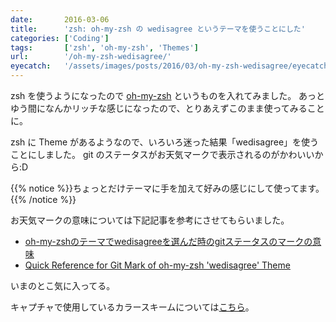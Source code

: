 ```yaml
---
date:       2016-03-06
title:      'zsh: oh-my-zsh の wedisagree というテーマを使うことにした'
categories: ['Coding']
tags:       ['zsh', 'oh-my-zsh', 'Themes']
url:        '/oh-my-zsh-wedisagree/'
eyecatch:   '/assets/images/posts/2016/03/oh-my-zsh-wedisagree/eyecatch.png'
---
```


zsh を使うようになったので [oh-my-zsh](http://ohmyz.sh/) というものを入れてみました。
あっとゆう間になんかリッチな感じになったので、とりあえずこのまま使ってみることに。

zsh に Theme があるようなので、いろいろ迷った結果「wedisagree」を使うことにしました。
git のステータスがお天気マークで表示されるのがかわいいから:D

{{% notice %}}ちょっとだけテーマに手を加えて好みの感じにして使ってます。{{% /notice %}}

お天気マークの意味については下記記事を参考にさせてもらいました。

- [oh-my-zshのテーマでwedisagreeを選んだ時のgitステータスのマークの意味](https://www.eisbahn.jp/yoichiro/2013/01/oh-my-zsh-wedisagree-git.html)
- [Quick Reference for Git Mark of oh-my-zsh 'wedisagree' Theme](http://qiita.com/maangie/items/2ac2e26a39a0d2d9cc79)

いまのとこ気に入ってる。

キャプチャで使用しているカラースキームについては[こちら](/itermcolors/)。
